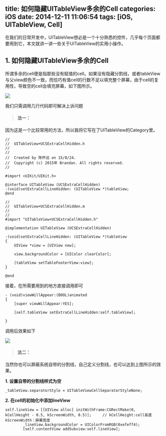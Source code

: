 title: 如何隐藏UITableView多余的Cell
categories: iOS
date: 2014-12-11 11:06:54
tags: [iOS, UITableView, Cell]
---

在我们的日常开发中，UITableView想必是一个十分熟悉的控件，几乎每个页面都要用到它，本文就讲一讲一些关于UITableView的实用小操作。

## 1. 如何隐藏UITableView多余的Cell

所谓多余的cell便是指那些没有赋值的cell。如果没有隐藏分割线，或者tableView与父view颜色不一致，而恰巧有值cell的行数不足以填充整个屏幕，由于cell的复用性，导致空的cell会填充屏幕，如下图所示。
<!--more-->
![](http://img.blog.csdn.net/20151218110810943)

我们只需调用几行代码即可解决上诉问题

> #### 法一：
因为这是一个比较常用的方法，所以我将它写在了UITableView的Category里。

```
//
//  UITableView+UCSExtraCellHidden.h
//  
//
//  Created by 陈怀远 on 15/8/24.
//  Copyright (c) 2015年 Brandan. All rights reserved.
//

#import <UIKit/UIKit.h>

@interface UITableView (UCSExtraCellHidden)
-(void)setExtraCellLineHidden: (UITableView *)tableView;
@end

```

```
//
//  UITableView+UCSExtraCellHidden.m
//  
//
#import "UITableView+UCSExtraCellHidden.h"

@implementation UITableView (UCSExtraCellHidden)

-(void)setExtraCellLineHidden: (UITableView *)tableView
{
    UIView *view = [UIView new];
    
    view.backgroundColor = [UIColor clearColor];
    
    [tableView setTableFooterView:view];
}

@end
```
接着，在所需要用到的地方直接调用即可

```
- (void)viewWillAppear:(BOOL)animated
{
    [super viewWillAppear:YES];
    
    [self.tableView setExtraCellLineHidden:self.tableView];
    
}

```

调用后效果如下

![](http://img.blog.csdn.net/20151218110834957)

> #### 法二：
当然你也可以屏蔽系统自带的分割线，自己定义分割线，也可以达到上图所示的效果。

**1. 设置自带的分割线样式为空**

```
_tableView.separatorStyle = UITableViewCellSeparatorStyleNone;
```

**2. 在cell的初始化中添加lineView**

```
self.lineView = [[UIView alloc] initWithFrame:CGRectMake(0, kCellHeight - 0.5, kScreenWidth, 0.5)]; 	// kCellHeight:cell高度   kScreenWidth：屏幕宽度
        _lineView.backgroundColor = UIColorFromRGB(0xefeff4);
        [self.contentView addSubview:self.lineView];
        
```
